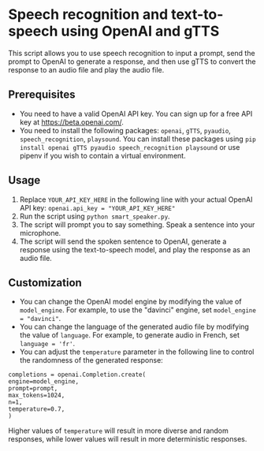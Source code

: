 # Speech recognition and text-to-speech using OpenAI and gTTS

This script allows you to use speech recognition to input a prompt, send the prompt to OpenAI to generate a response, and then use gTTS to convert the response to an audio file and play the audio file.

## Prerequisites

- You need to have a valid OpenAI API key. You can sign up for a free API key at https://beta.openai.com/.
- You need to install the following packages: `openai`, `gTTS`, `pyaudio`, `speech_recognition`, `playsound`. You can install these packages using `pip install openai gTTS pyaudio speech_recognition playsound` or use pipenv if you wish to contain a virtual environment.

## Usage

1. Replace `YOUR_API_KEY_HERE` in the following line with your actual OpenAI API key: `openai.api_key = "YOUR_API_KEY_HERE"`
2. Run the script using `python smart_speaker.py`.
3. The script will prompt you to say something. Speak a sentence into your microphone.
4. The script will send the spoken sentence to OpenAI, generate a response using the text-to-speech model, and play the response as an audio file.

## Customization

- You can change the OpenAI model engine by modifying the value of `model_engine`. For example, to use the "davinci" engine, set `model_engine = "davinci"`.
- You can change the language of the generated audio file by modifying the value of `language`. For example, to generate audio in French, set `language = 'fr'`.
- You can adjust the `temperature` parameter in the following line to control the randomness of the generated response:

```
completions = openai.Completion.create(
engine=model_engine,
prompt=prompt,
max_tokens=1024,
n=1,
temperature=0.7,
)
```

Higher values of `temperature` will result in more diverse and random responses, while lower values will result in more deterministic responses.
